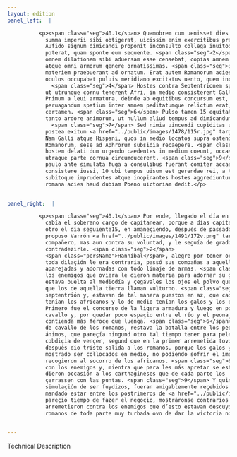 ```yaml
---
layout: edition
panel_left:  |

          <p><span class="seg">40.1</span> Quamobrem cum uenisset dies in qua
            summa imperii sibi obtigerat, uicissim enim exercitibus praeerant, prima luce transmisso
            Aufido signum dimicandi proponit inconsulto collega inuitoque magis, quia repugnare non
            poterat, quam sponte eum sequente. <span class="seg">2</span> Hannibal laetus occasione pugnandi, quod
            omnem dilationem sibi aduersam esse censebat, copias amnem traducit paratissimas quidem
            atque omni armorum genere ornatissimas. <span class="seg">3</span> Multa enim spolia ex hostibus parta
            materiem praebuerant ad ornatum. Erat autem Romanorum acies in meridiem uersa. Horum
            oculos occupabat puluis meridiano excitatus uento, quem incolae uulturnum appellant.
              <span class="seg">4</span> Hostes contra Septentrionem spectabant atque ita in acie dispositi erant,
            ut utrunque cornu tenerent Afri, in medio consisterent Galli atque Hispani. <span class="seg">5</span>
            Primum a leui armatura, deinde ab equitibus concursum est, et quia exiguum ad
            peruagandum spatium inter amnem peditatumque relictum erat, atrox magis quam longum fuit
            certamen. <span class="seg">6</span> Pulso tamen 15 equitatu Romano, pedestris acies praelium excepit
            tanto ardore animorum, ut nullum aliud tempus ad dimicandum habitura uideretur.
              <span class="seg">7</span> Sed nimia uincendi cupiditas ut primo congressu initium laetum, sic etiam
            postea exitum <a href="../public/images/1478/115r.jpg" target="new"><img src="../public/images/1491/1491.jpg"/></a>[115r] tristem Romanis dedit.
            Nam Galli atque Hispani, quos in medio locatos supra ostendimus, non sustinentes impetum
            Romanorum, sese ad Aphrorum subsidia recaepere. <span class="seg">8</span> Romani uero effuso cursu in
            hostem delati dum urgendo caedentes in medium coeunt, occasionem dederunt poenis, ut ex
            utraque parte cornua circumducerent. <span class="seg">9</span> Quingenti quoque Numidae equites qui
            paulo ante simulata fuga a consulibus fuerant comiter accaepti ac in postremo agmine
            consistere iussi, 10 ubi tempus uisum est gerendae rei, a tergo sese ostendunt,
            subitoque imprudentes atque inopinantes hostes aggrediuntur. Tum undique perturbata
            romana acies haud dubiam Poeno uictoriam dedit.</p>
        

panel_right:  |

          <p><span class="seg">40.1</span> Por ende, llegado el día en que le
            cabía el soberano cargo de capitanear, porque a días capitaneavan el uno un día y el
            otro el día seguiente15, en amaneçiendo, después de passado el río Aufido,
            propuso Varrón <a href="../public/images/1491/172v.png" target="new"><img src="../public/images/1491/1491.jpg"/></a>[172v,a] señal de pelear sin lo consultar con el
            compañero, mas aun contra su voluntad, y le seguía de grado porque non podía
            contradezirle. <span class="seg">2</span>
            <span class="persName">Hanníbal</span>, alegre por tener occasión de pelear, pues que vía que
            toda dilaçión le era contraria, passó sus compañas a aquella parte del río muy
            aparejadas y adornadas con todo linaje de armas. <span class="seg">3</span> Ca los muchos despojos de
            los enemigos que oviera le dieron materia para adornar su gente. La az de los romanos
            estava buelta al mediodía y çegávales los ojos el polvo que lançava el viento ábrego,
            que los de aquella tierra llaman vulturno. <span class="seg">4</span> Los enemigos miravan contra
            septentrión y, estavan de tal manera puestos en az, que cada una de las alas o puntas
            tenían los africanos y lo de medio tenían los galos y los españoles. <span class="seg">5</span>
            Primero fue el concurso de la ligera armadura y luego en pos d’ellos concurrieron los de
            cavallo y, por quedar poco espaçio entre el río y el peonaje para que peleassen, fue la
            contienda más feroçe que luenga. <span class="seg">6</span> Ya arredrada y echada del campo la gente
            de cavallo de los romanos, restava la batalla entre los peones con tanto ardor de
            ánimos, que pareçía ningund otro tal tiempo tener para pelea. <span class="seg">7</span> Mas la grand
            cobdiçia de vençer, segund que en la primer arremetida tovo el començo alegre, assí
            después dio triste salida a los romanos, porque los galos y los españoles que arriba he
            mostrado ser collocados en medio, no podiendo sofrir el ímpeto de los romanos, se
            recogieron al socorro de los africanos. <span class="seg">8</span> Y los romanos corriendo apretaron
            con los enemigos y, mientra que para les más apretar se estriñieron en uno juntamente,
            dieron occasión a los carthagineses que de cada parte los
            çerrassen con las puntas. <span class="seg">9</span> Y quinientos cavalleros que poco antes, con
            simulaçión de ser fuydizos, fueran amigablemente reçebidos por los cónsules y los avían
            mandado estar entre los postrimeros de <a href="../public/images/1491/172v.png" target="new"><img src="../public/images/1491/1491.jpg"/></a>[172v,b] la gente, quando les
            pareçió tiempo de fazer el negoçio, mostráronse contrarios a las espaldas y de súbito
            arremetieron contra los enemigos que d’esto estavan descuydados. Entonçes la az de los
            romanos de toda parte muy turbada ovo de dar la victoria no dubdosa a los carthagineses.</p>
        

---
```


Technical Description 